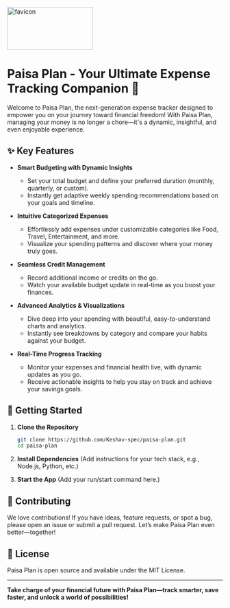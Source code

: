 <img width="200" height="100" alt="favicon" src="https://github.com/user-attachments/assets/e3d8d503-036b-4a55-b835-9c580c8c0503" />

# Paisa Plan - Your Ultimate Expense Tracking Companion 🚀

Welcome to Paisa Plan, the next-generation expense tracker designed to empower you on your journey toward financial freedom! With Paisa Plan, managing your money is no longer a chore—it's a dynamic, insightful, and even enjoyable experience.

## ✨ Key Features

- **Smart Budgeting with Dynamic Insights**
  - Set your total budget and define your preferred duration (monthly, quarterly, or custom).
  - Instantly get adaptive weekly spending recommendations based on your goals and timeline.

- **Intuitive Categorized Expenses**
  - Effortlessly add expenses under customizable categories like Food, Travel, Entertainment, and more.
  - Visualize your spending patterns and discover where your money truly goes.

- **Seamless Credit Management**
  - Record additional income or credits on the go.
  - Watch your available budget update in real-time as you boost your finances.

- **Advanced Analytics & Visualizations**
  - Dive deep into your spending with beautiful, easy-to-understand charts and analytics.
  - Instantly see breakdowns by category and compare your habits against your budget.

- **Real-Time Progress Tracking**
  - Monitor your expenses and financial health live, with dynamic updates as you go.
  - Receive actionable insights to help you stay on track and achieve your savings goals.

## 🚀 Getting Started

1. **Clone the Repository**
   ```bash
   git clone https://github.com/Keshav-spec/paisa-plan.git
   cd paisa-plan
   ```

2. **Install Dependencies**
   (Add instructions for your tech stack, e.g., Node.js, Python, etc.)

3. **Start the App**
   (Add your run/start command here.)

## 🤝 Contributing

We love contributions! If you have ideas, feature requests, or spot a bug, please open an issue or submit a pull request. Let’s make Paisa Plan even better—together!

## 📄 License

Paisa Plan is open source and available under the MIT License.

---

**Take charge of your financial future with Paisa Plan—track smarter, save faster, and unlock a world of possibilities!**
